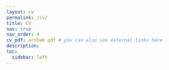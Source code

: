 ```yaml
---
layout: cv
permalink: /cv/
title: CV
nav: true
nav_order: 4
cv_pdf: arshak.pdf # you can also use external links here
description: 
toc:
  sidebar: left
---
```

